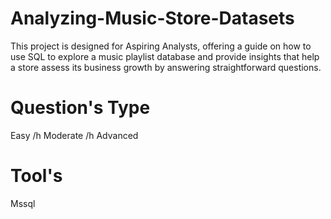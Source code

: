 # Analyzing-Music-Store-Datasets

This project is designed for Aspiring Analysts, offering a guide on how to use SQL to explore a music playlist database and provide insights that help a store assess its business growth by answering straightforward questions.

# Question's Type
Easy /h
Moderate /h
Advanced
# Tool's
Mssql
